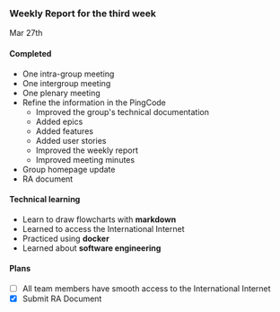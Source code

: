 ### Weekly Report for the third week

Mar 27th

#### Completed
- One intra-group meeting
- One intergroup meeting
- One plenary meeting
- Refine the information in the PingCode
  - Improved the group's technical documentation
  - Added epics
  - Added features
  - Added user stories
  - Improved the weekly report
  - Improved meeting minutes
- Group homepage update
- RA document

#### Technical learning
- Learn to draw flowcharts with **markdown**
- Learned to access the International Internet
- Practiced using **docker**
- Learned about **software engineering**

#### Plans
- [ ] All team members have smooth access to the International Internet
- [x] Submit RA Document
